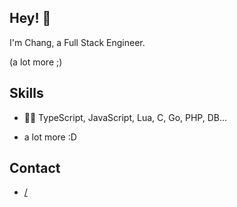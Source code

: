 ## Hey! 👋
I'm Chang, a Full Stack Engineer.

(a lot more ;)

## Skills
- 👨‍💻 TypeScript, JavaScript, Lua, C, Go, PHP, DB...
+ a lot more :D

## Contact
- [/](https://moxao.cn)
<!--
**pengchangg/pengchangg** is a ✨ _special_ ✨ repository because its `README.md` (this file) appears on your GitHub profile.

Here are some ideas to get you started:

- 🔭 I’m currently working on ...
- 🌱 I’m currently learning ...
- 👯 I’m looking to collaborate on ...
- 🤔 I’m looking for help with ...
- 💬 Ask me about ...
- 📫 How to reach me: ...
- 😄 Pronouns: ...
- ⚡ Fun fact: ...
-->
